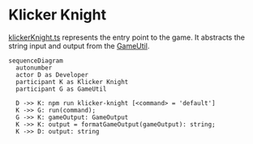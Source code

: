 # Klicker Knight

[klickerKnight.ts](../src/klickerKnight.ts) represents the entry point to the game.
It abstracts the string input and output from the [GameUtil](./gameUtil.md).

```mermaid
sequenceDiagram
  autonumber
  actor D as Developer
  participant K as Klicker Knight
  participant G as GameUtil

  D ->> K: npm run klicker-knight [<command> = 'default']
  K ->> G: run(command);
  G ->> K: gameOutput: GameOutput
  K ->> K: output = formatGameOutput(gameOutput): string;
  K ->> D: output: string
```
